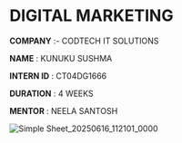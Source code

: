 # DIGITAL MARKETING 

**COMPANY** :- CODTECH IT SOLUTIONS 

**NAME** : KUNUKU SUSHMA 

**INTERN ID** : CT04DG1666

**DURATION** : 4 WEEKS

**MENTOR** : NEELA SANTOSH 


![Simple Sheet_20250616_112101_0000](https://github.com/user-attachments/assets/1c292b17-699d-41ae-9204-1658c4eca0bc)
